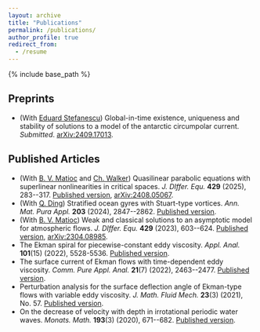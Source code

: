 ```yaml
---
layout: archive
title: "Publications"
permalink: /publications/
author_profile: true
redirect_from:
  - /resume
---
```


{% include base_path %}

Preprints
------
* (With [Eduard Stefanescu](https://www.math.tugraz.at/~stefanescu/)) Global-in-time existence, uniqueness and stability of solutions to a model of the antarctic circumpolar current. <i>Submitted</i>. [arXiv:2409.17013](https://arxiv.org/abs/2409.17013).

Published Articles
------
* (With [B. V. Matioc](https://homepages.uni-regensburg.de/~mab11770/) and [Ch. Walker](https://www.ifam.uni-hannover.de/de/walker)) Quasilinear parabolic equations with superlinear nonlinearities in critical spaces. <i>J. DIffer. Equ.</i> <b>429</b> (2025), 283--317. [Published version](https://www.sciencedirect.com/science/article/pii/S0022039625001585), [arXiv:2408.05067](https://arxiv.org/abs/2408.05067).
* (With [Q. Ding](https://www.researchgate.net/profile/Qixing-Ding)) Stratified ocean gyres with Stuart-type vortices. <i>Ann. Mat. Pura Appl.</i> <b>203</b> (2024), 2847--2862. [Published version](https://link.springer.com/article/10.1007/s10231-024-01469-5).
* (With [B. V. Matioc](https://homepages.uni-regensburg.de/~mab11770/)) Weak and classical solutions to an asymptotic model for atmospheric flows. <i>J. DIffer. Equ.</i> <b>429</b> (2023), 603--624. [Published version](https://www.sciencedirect.com/science/article/pii/S0022039623003637), [arXiv:2304.08985](https://arxiv.org/abs/2304.08985).
* The Ekman spiral for piecewise-constant eddy viscosity. <i>Appl. Anal.</i> <b>101</b>(15) (2022), 5528-5536. [Published version](https://www.tandfonline.com/doi/full/10.1080/00036811.2021.1896709).
* The surface current of Ekman flows with time-dependent eddy viscosity. <i>Comm. Pure Appl. Anal.</i> <b>21</b>(7) (2022), 2463--2477. [Published version](https://www.aimsciences.org/article/doi/10.3934/cpaa.2022064).
* Perturbation analysis for the surface deflection angle of Ekman-type flows with variable eddy viscosity. <i>J. Math. Fluid Mech.</i> <b>23</b>(3) (2021), No. 57. [Published version](https://link.springer.com/article/10.1007/s00021-021-00586-y).
* On the decrease of velocity with depth in irrotational periodic water waves. <i>Monats. Math.</i> <b>193</b>(3) (2020), 671--682. [Published version](https://link.springer.com/article/10.1007/s00605-020-01451-2). 
